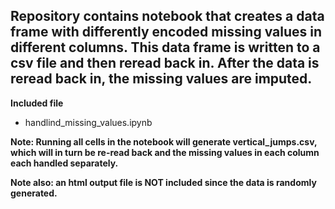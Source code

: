 ## Repository contains notebook that creates a data frame with differently encoded missing values in different columns. This data frame is written to a csv file and then reread back in. After the data is reread back in, the missing values are imputed. 

<b>Included file</b> 
* handlind_missing_values.ipynb 

<b>Note: Running all cells in the notebook will generate vertical_jumps.csv, which will in turn be re-read back and the missing values in each column each handled separately. </b> 

<b>Note also: an html output file is NOT included since the data is randomly generated. </b> 

 